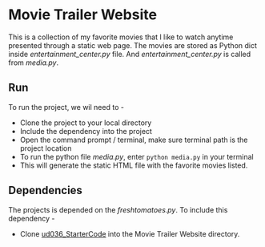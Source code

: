 # Movie Trailer Website

This is a collection of my favorite movies that I like to watch anytime presented through a static web page.
The movies are stored as Python dict inside _entertainment_center.py_ file.
And _entertainment_center.py_ is called from _media.py_. 

## Run
To run the project, we wil need to - 
* Clone the project to your local directory
* Include the dependency into the project
* Open the command prompt / terminal, make sure terminal path is the project location
* To run the python file _media.py_, enter `python media.py` in your terminal
* This will generate the static HTML file with the favorite movies listed.

## Dependencies
The projects is depended on the _freshtomatoes.py_. To include this dependency - 
* Clone [ud036_StarterCode](https://github.com/nimitbhargava/ud036_StarterCode) into the Movie Trailer Website directory. 